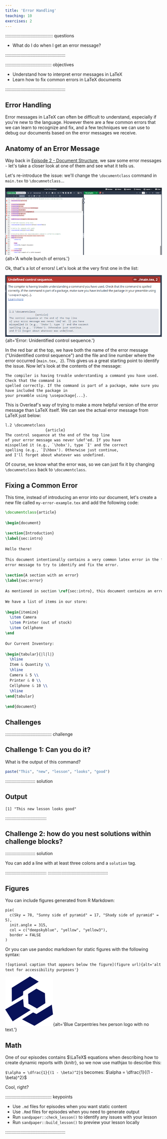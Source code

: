 ```yaml
---
title: 'Error Handling'
teaching: 10
exercises: 2
---
```


:::::::::::::::::::::::::::::::::::::: questions

- What do I do when I get an error message?

::::::::::::::::::::::::::::::::::::::::::::::::

::::::::::::::::::::::::::::::::::::: objectives

- Understand how to interpret error messages in LaTeX
- Learn how to fix common errors in LaTeX documents

::::::::::::::::::::::::::::::::::::::::::::::::

## Error Handling

Error messages in LaTeX can often be difficult to understand, especially if you're new to the
language. However there are a few common errors that we can learn to recognize and fix, and a few
techniques we can use to debug our documents based on the error messages we receive.

## Anatomy of an Error Message

Way back in [Episode 2 - Document Structure](02-document-structure.html), we saw some error
messages - let's take a closer look at one of them and see what it tells us.

Let's re-introduce the issue: we'll change the `\documentclass` command in `main.tex` to
`\documnetclass`...

![](/fig/14-error-handling/so-many-errors.PNG){alt='A whole bunch of errors.'}

Ok, that's a lot of errors! Let's look at the very first one in the list:

![](/fig/14-error-handling/error-unidentified-control-sequence.PNG){alt='Error: Unidentified control sequence.'}

In the red bar at the top, we have both the name of the error message ("Unidentified control
sequence") and the file and line number where the error occurred (`main.tex, 2`). This gives us a
great starting point to identify the issue. Now let's look at the contents of the message:

```
The compiler is having trouble understanding a command you have used. Check that the command is
spelled correctly. If the command is part of a package, make sure you have included the package in
your preamble using \usepackage{...}.
```

This is Overleaf's way of trying to make a more helpful version of the error message than LaTeX
itself. We can see the actual error message from LaTeX just below:

```
l.2 \documnetclass
                  {article}
The control sequence at the end of the top line
of your error message was never \def'ed. If you have
misspelled it (e.g., `\hobx'), type `I' and the correct
spelling (e.g., `I\hbox'). Otherwise just continue,
and I'll forget about whatever was undefined.
```

Of course, we know what the error was, so we can just fix it by changing `\documnetclass` back to
`\documentclass`.

## Fixing a Common Error

This time, instead of introducing an error into our document, let's create a new file called
`my-error-example.tex` and add the following code:

```latex
\documentclass{article}

\begin{document}

\section{Introduction}
\label{sec:intro}

Hello there!

This document intentionally contains a very common latex error in the following section. Use the
error message to try to identify and fix the error.

\section{A section with an error}
\label{sec:error}

As mentioned in section \ref{sec:intro}, this document contains an error.

We have a list of items in our store:

\begin{itemize}
  \item Camera
  \item Printer (out of stock)
  \item Cellphone
\end

Our Current Inventory:

\begin{tabular}{|l|l|}
  \hline
  Item & Quantity \\
  \hline
  Camera & 5 \\
  Printer & 0 \\
  Cellphone & 10 \\
  \hline
\end{tabular}

\end{document}
```




## Challenges

::::::::::::::::::::::::::::::::::::: challenge

## Challenge 1: Can you do it?

What is the output of this command?

```r
paste("This", "new", "lesson", "looks", "good")
```

:::::::::::::::::::::::: solution

## Output

```output
[1] "This new lesson looks good"
```

:::::::::::::::::::::::::::::::::


## Challenge 2: how do you nest solutions within challenge blocks?

:::::::::::::::::::::::: solution

You can add a line with at least three colons and a `solution` tag.

:::::::::::::::::::::::::::::::::
::::::::::::::::::::::::::::::::::::::::::::::::

## Figures

You can include figures generated from R Markdown:

```{r pyramid, fig.alt = "pie chart illusion of a pyramid", fig.cap = "Sun arise each and every morning"}
pie(
  c(Sky = 78, "Sunny side of pyramid" = 17, "Shady side of pyramid" = 5),
  init.angle = 315,
  col = c("deepskyblue", "yellow", "yellow3"),
  border = FALSE
)
```
Or you can use pandoc markdown for static figures with the following syntax:

`![optional caption that appears below the figure](figure url){alt='alt text for
accessibility purposes'}`

![You belong in The Carpentries!](https://raw.githubusercontent.com/carpentries/logo/master/Badge_Carpentries.svg){alt='Blue Carpentries hex person logo with no text.'}

## Math

One of our episodes contains $\LaTeX$ equations when describing how to create
dynamic reports with {knitr}, so we now use mathjax to describe this:

`$\alpha = \dfrac{1}{(1 - \beta)^2}$` becomes: $\alpha = \dfrac{1}{(1 - \beta)^2}$

Cool, right?

::::::::::::::::::::::::::::::::::::: keypoints

- Use `.md` files for episodes when you want static content
- Use `.Rmd` files for episodes when you need to generate output
- Run `sandpaper::check_lesson()` to identify any issues with your lesson
- Run `sandpaper::build_lesson()` to preview your lesson locally

::::::::::::::::::::::::::::::::::::::::::::::::

